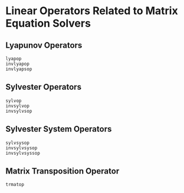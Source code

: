 # Linear Operators Related to Matrix Equation Solvers

## Lyapunov Operators

```@docs
lyapop
invlyapop
invlyapsop
```

## Sylvester Operators

```@docs
sylvop
invsylvop
invsylvsop
```

## Sylvester System Operators

```@docs
sylvsysop
invsylvsysop
invsylvsyssop
```

## Matrix Transposition Operator

```@docs
trmatop
```
